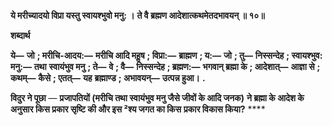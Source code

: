 **ये मरीच्यादयो विप्रा यस्तु स्वायश्भुवो मनु: ।** **ते वै ब्रह्मण आदेशात्कथमेतदभावयन् ॥ १०॥** 

**शब्दार्थ** 

**ये—** **जो** **; मरीचि-आदय:—** **मरीचि आदि महॢष** **; विप्रा:—** **ब्राह्मण** **; य:—** **जो** **; तु—** **निस्सन्देह** **; स्वायश्भुव: मनु:—** **तथा** **स्वायंभुव मनु** **; ते—** **वे** **; वै—** **निस्सन्देह** **; ब्रह्मण:—** **भगवान् ब्रह्मा के** **; आदेशात्—** **आज्ञा से** **; कथम्—** **कैसे** **; एतत्—** **यह** **ब्रह्माण्ड** **; अभावयन्—** **उत्पन्न हुआ।** **.** 

**विदुर ने पूछा** — **प्रजापतियों (मरीचि तथा स्वायंभुव मनु जैसे जीवों के आदि जनक)** **ने ब्रह्मा के आदेश के अनुसार किस प्रकार सृष्टि की और इस ²श्य जगत का किस** **प्रकार विकास किया?** **** 